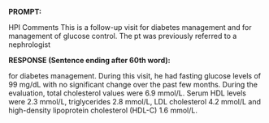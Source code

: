 **PROMPT:**

HPI Comments This is a follow-up visit for diabetes management and for management of glucose control. The pt was previously referred to a nephrologist

**RESPONSE (Sentence ending after 60th word):**

for diabetes management. During this visit, he had fasting glucose levels of 99 mg/dL with no significant change over the past few months. During the evaluation, total cholesterol values were 6.9 mmol/L. Serum HDL levels were 2.3 mmol/L, triglycerides 2.8 mmol/L, LDL cholesterol 4.2 mmol/L and high-density lipoprotein cholesterol (HDL-C) 1.6 mmol/L. 